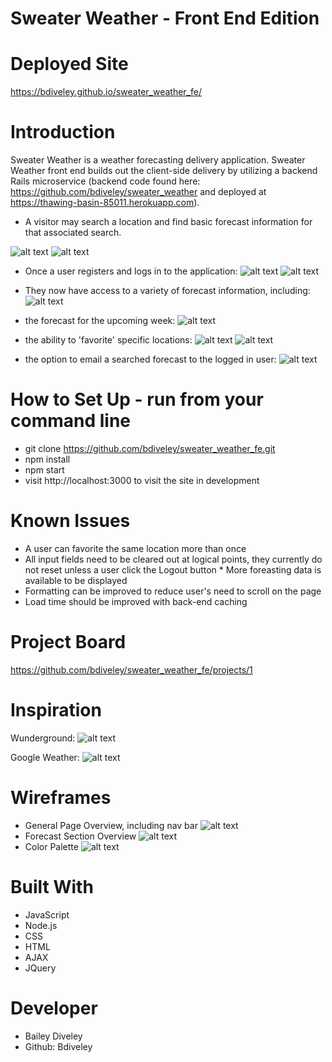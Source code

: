 # Sweater Weather - Front End Edition

# Deployed Site
https://bdiveley.github.io/sweater_weather_fe/

# Introduction
Sweater Weather is a weather forecasting delivery application.  Sweater Weather front end builds out the client-side delivery by utilizing a backend Rails microservice (backend code found here: https://github.com/bdiveley/sweater_weather and deployed at https://thawing-basin-85011.herokuapp.com).

* A visitor may search a location and find basic forecast information for that associated search.  

![alt text](/assets/main_page.png)
![alt text](/assets/visitor_search.png)

* Once a user registers and logs in to the application:
![alt text](/assets/register.png)
![alt text](/assets/login.png)

* They now have access to a variety of forecast information, including:
![alt text](/assets/user_search.png)

* the forecast for the upcoming week:
![alt text](/assets/week_forecast.png)

* the ability to 'favorite' specific locations:
![alt text](/assets/favorite_dropdown.png)
![alt text](/assets/add_favorite.png)

* the option to email a searched forecast to the logged in user:
![alt text](/assets/send_email.png)

# How to Set Up - run from your command line
* git clone https://github.com/bdiveley/sweater_weather_fe.git
* npm install
* npm start
* visit http://localhost:3000 to visit the site in development

# Known Issues
* A user can favorite the same location more than once
* All input fields need to be cleared out at logical points, they currently do not reset unless a user click the Logout button * More foreasting data is available to be displayed
* Formatting can be improved to reduce user's need to scroll on the page
* Load time should be improved with back-end caching

# Project Board
https://github.com/bdiveley/sweater_weather_fe/projects/1

# Inspiration
Wunderground:
![alt text](/assets/wunderground.png)

Google Weather:
![alt text](/assets/google.png)

# Wireframes
* General Page Overview, including nav bar
![alt text](/assets/wireframe.png)
* Forecast Section Overview
![alt text](/assets/forecast_image.png)
* Color Palette
![alt text](/assets/palette.png)

# Built With
* JavaScript
* Node.js
* CSS
* HTML
* AJAX
* JQuery

# Developer
* Bailey Diveley
* Github: Bdiveley
